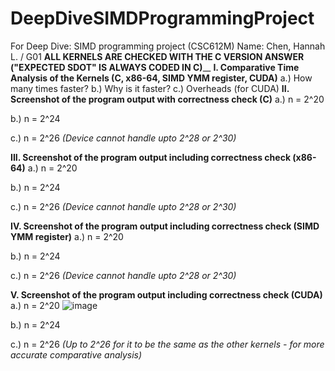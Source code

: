# DeepDiveSIMDProgrammingProject
For Deep Dive: SIMD programming project (CSC612M)
Name: Chen, Hannah L. / G01 
**ALL KERNELS ARE CHECKED WITH THE C VERSION ANSWER ("EXPECTED SDOT" IS ALWAYS CODED IN C)**__
**I. Comparative Time Analysis of the Kernels (C, x86-64, SIMD YMM register, CUDA)**
  a.) How many times faster?
  b.) Why is it faster?
  c.) Overheads (for CUDA)
**II. Screenshot of the program output with correctness check (C)**
  a.) n = 2^20
  
  b.) n = 2^24
  
  c.) n = 2^26 _(Device cannot handle upto 2^28 or 2^30)_
  
**III. Screenshot of the program output including correctness check (x86-64)**
  a.) n = 2^20
  
  b.) n = 2^24
  
  c.) n = 2^26 _(Device cannot handle upto 2^28 or 2^30)_
  
**IV. Screenshot of the program output including correctness check (SIMD YMM register)**
  a.) n = 2^20
  
  b.) n = 2^24
  
  c.) n = 2^26 _(Device cannot handle upto 2^28 or 2^30)_
  
**V. Screenshot of the program output including correctness check (CUDA)**
  a.) n = 2^20
  ![image](https://github.com/HannahChen19/DeepDiveSIMDProgrammingProject/assets/132733094/b179103e-afd0-4c1b-8a7f-31c2adaef8ce)

  b.) n = 2^24
  
  c.) n = 2^26 _(Up to 2^26 for it to be the same as the other kernels - for more accurate comparative analysis)_
  
